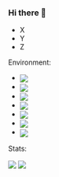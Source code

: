 ### Hi there 👋



- X
- Y
- Z

Environment:
 - <img align="center" src="https://img.shields.io/badge/Manjaro-1.nd OS-2ea44f?style=for-the-badge&logo=manjaro" />
 - <img align="center" src="https://img.shields.io/badge/Windows_10-2nd._OS-2ea44f?style=for-the-badge&logo=windows" />
 - <img align="center" src="https://img.shields.io/badge/JetBrains-IDE'S-2ea44f?style=for-the-badge&logo=jetbrains" />
 - <img align="center" src="https://img.shields.io/badge/Discord-Communication-2ea44f?style=for-the-badge&logo=discord" />
 - <img align="center" src="https://img.shields.io/badge/Dell-1.nd_Computer-2ea44f?style=for-the-badge&logo=dell" />
 - <img align="center" src="https://img.shields.io/badge/HP-2.nd_Computer-2ea44f?style=for-the-badge&logo=hp" />
 - <img align="center" src="https://img.shields.io/badge/iOS-Mobile_OS-2ea44f?style=for-the-badge&logo=apple" />
Stats:

<img align="center" src="https://github-readme-stats.vercel.app/api?username=000rosiu&count_private=true&show_icons=true&layout=compact" />
<img align="center" src="https://github-readme-stats.vercel.app/api/top-langs/?username=000rosiu&count_private=true&langs_count=7&hide=html&exclude_repo=alarmclock-esp,aosp-calculator,sway,ESP8266_RTOS_SDK,DefinitelyTyped,laboratory,dotfiles&layout=compact" />
